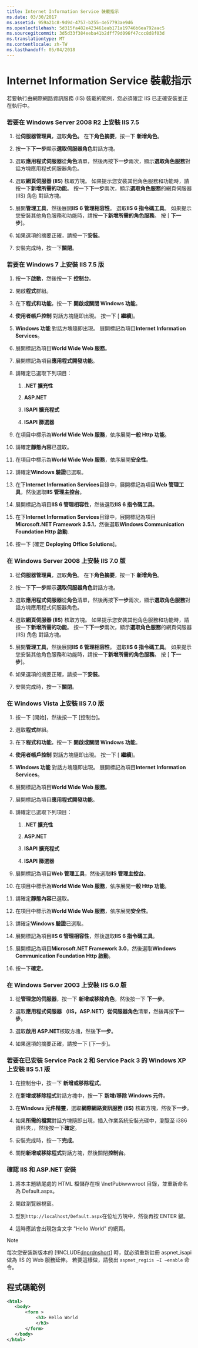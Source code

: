 ```yaml
---
title: Internet Information Service 裝載指示
ms.date: 03/30/2017
ms.assetid: 959a21c8-9d9d-4757-b255-4e57793ae9d6
ms.openlocfilehash: 5d315fa482e423461eab171a19746b6ea792aac5
ms.sourcegitcommit: 3d5d33f384eeba41b2dff79d096f47ccc8d8f03d
ms.translationtype: MT
ms.contentlocale: zh-TW
ms.lasthandoff: 05/04/2018
---
```

# <a name="internet-information-service-hosting-instructions"></a>Internet Information Service 裝載指示
若要執行由網際網路資訊服務 (IIS) 裝載的範例，您必須確定 IIS 已正確安裝並正在執行中。  
  
### <a name="to-install-iis-version-75-on-windows-server-2008-r2"></a>若要在 Windows Server 2008 R2 上安裝 IIS 7.5  
  
1.  從**伺服器管理員**，選取**角色。** 在下**角色摘要**，按一下 **新增角色**。  
  
2.  按一下**下一步**顯示**選取伺服器角色**對話方塊。  
  
3.  選取**應用程式伺服器**從**角色**清單，然後再按**下一步**兩次，顯示**選取角色服務**對話方塊應用程式伺服器角色。  
  
4.  選取**網頁伺服器 (IIS)** 核取方塊。 如果提示您安裝其他角色服務和功能時，請按一下**新增所需的功能**。 按一下**下一步**兩次，顯示**選取角色服務**的網頁伺服器 (IIS) 角色 對話方塊。  
  
5.  展開**管理工具**，然後展開**IIS 6 管理相容性**。 選取**IIS 6 指令碼工具**。 如果提示您安裝其他角色服務和功能時，請按一下**新增所需的角色服務**。 按 [ **下一步**]。  
  
6.  如果選項的摘要正確，請按一下**安裝**。  
  
7.  安裝完成時，按一下**關閉**。  
  
### <a name="to-install-iis-version-75-on-windows-7"></a>若要在 Windows 7 上安裝 IIS 7.5 版  
  
1.  按一下**啟動**，然後按一下 **控制台**。  
  
2.  開啟**程式**群組。  
  
3.  在下**程式和功能**，按一下 **開啟或關閉 Windows 功能**。  
  
4.  **使用者帳戶控制** 對話方塊隨即出現。 按一下 [ **繼續**]。  
  
5.  **Windows 功能** 對話方塊隨即出現。 展開標記為項目**Internet Information Services**。  
  
6.  展開標記為項目**World Wide Web 服務**。  
  
7.  展開標記為項目**應用程式開發功能**。  
  
8.  請確定已選取下列項目：  
  
    1.  **.NET 擴充性**  
  
    2.  **ASP.NET**  
  
    3.  **ISAPI 擴充程式**  
  
    4.  **ISAPI 篩選器**  
  
9. 在項目中標示為**World Wide Web 服務**，依序展開**一般 Http 功能**。  
  
10. 請確定**靜態內容**已選取。  
  
11. 在項目中標示為**World Wide Web 服務**，依序展開**安全性**。  
  
12. 請確定**Windows 驗證**已選取。  
  
13. 在下**Internet Information Services**目錄中，展開標記為項目**Web 管理工具**，然後選取**IIS 管理主控台**。  
  
14. 展開標記為項目**IIS 6 管理相容性**，然後選取**IIS 6 指令碼工具**。  
  
15. 在下**Internet Information Services**目錄中，展開標記為項目**Microsoft.NET Framework 3.5.1**，然後選取**Windows Communication Foundation Http 啟動**.  
  
16. 按一下 [確定 **Deploying Office Solutions**]。  
  
### <a name="to-install-iis-version-70-on-windows-server-2008"></a>在 Windows Server 2008 上安裝 IIS 7.0 版  
  
1.  從**伺服器管理員**，選取**角色**。 在下**角色摘要**，按一下 **新增角色**。  
  
2.  按一下**下一步**顯示**選取伺服器角色**對話方塊。  
  
3.  選取**應用程式伺服器**從**角色**清單，然後再按**下一步**兩次，顯示**選取角色服務**對話方塊應用程式伺服器角色。  
  
4.  選取**網頁伺服器 (IIS)** 核取方塊。 如果提示您安裝其他角色服務和功能時，請按一下**新增所需的功能**。 按一下**下一步**兩次，顯示**選取角色服務**的網頁伺服器 (IIS) 角色 對話方塊。  
  
5.  展開**管理工具**，然後展開**IIS 6 管理相容性**。 選取**IIS 6 指令碼工具**。 如果提示您安裝其他角色服務和功能時，請按一下**新增所需的角色服務**。 按 [ **下一步**]。  
  
6.  如果選項的摘要正確，請按一下**安裝**。  
  
7.  安裝完成時，按一下**關閉**。  
  
### <a name="to-install-iis-version-70-on-windows-vista"></a>在 Windows Vista 上安裝 IIS 7.0 版  
  
1.  按一下 [開始]，然後按一下 [控制台]。  
  
2.  選取**程式**群組。  
  
3.  在下**程式和功能**，按一下 **開啟或關閉 Windows 功能**。  
  
4.  **使用者帳戶控制** 對話方塊隨即出現。 按一下 [ **繼續**]。  
  
5.  **Windows 功能** 對話方塊隨即出現。 展開標記為項目**Internet Information Services**。  
  
6.  展開標記為項目**World Wide Web 服務**。  
  
7.  展開標記為項目**應用程式開發功能**。  
  
8.  請確定已選取下列項目：  
  
    1.  **.NET 擴充性**  
  
    2.  **ASP.NET**  
  
    3.  **ISAPI 擴充程式**  
  
    4.  **ISAPI 篩選器**  
  
9. 展開標記為項目**Web 管理工具**，然後選取**IIS 管理主控台**。  
  
10. 在項目中標示為**World Wide Web 服務**，依序展開**一般 Http 功能**。  
  
11. 請確定**靜態內容**已選取。  
  
12. 在項目中標示為**World Wide Web 服務**，依序展開**安全性**。  
  
13. 請確定**Windows 驗證**已選取。  
  
14. 展開標記為項目**IIS 6 管理相容性**，然後選取**IIS 6 指令碼工具**。  
  
15. 展開標記為項目**Microsoft.NET Framework 3.0**，然後選取**Windows Communication Foundation Http 啟動**。  
  
16. 按一下**確定**。  
  
### <a name="to-install-iis-version-60-on-windows-server-2003"></a>在 Windows Server 2003 上安裝 IIS 6.0 版  
  
1.  從**管理您的伺服器**，按一下 **新增或移除角色**，然後按一下 **下一步**。  
  
2.  選取**應用程式伺服器 （IIS，ASP.NET）**從**伺服器角色**清單，然後再按**下一步**。  
  
3.  選取**啟用 ASP.NET**核取方塊，然後**下一步**。  
  
4.  如果選項的摘要正確，請按一下 [下一步]。  
  
### <a name="to-install-iis-version-51-on-windows-xp-with-service-pack-2-and-service-pack-3-installed"></a>若要在已安裝 Service Pack 2 和 Service Pack 3 的 Windows XP 上安裝 IIS 5.1 版  
  
1.  在控制台中，按一下 **新增或移除程式**。  
  
2.  在**新增或移除程式**對話方塊中，按一下 **新增/移除 Windows 元件**。  
  
3.  在**Windows 元件精靈**，選取**網際網路資訊服務 (IIS)** 核取方塊，然後**下一步**。  
  
4.  如果**所需的檔案**對話方塊隨即出現，插入作業系統安裝光碟中，瀏覽至 i386 資料夾，，然後按一下**確定**。  
  
5.  安裝完成時，按一下**完成**。  
  
6.  關閉**新增或移除程式**對話方塊，然後關閉**控制台**。  
  
### <a name="to-verify-the-installation-of-iis-and-aspnet"></a>確認 IIS 和 ASP.NET 安裝  
  
1.  將本主題結尾處的 HTML 檔儲存在根 \InetPub\wwwroot 目錄，並重新命名為 Default.aspx。  
  
2.  開啟瀏覽器視窗。  
  
3.  型別`http://localhost/Default.aspx`在位址方塊中，然後再按 ENTER 鍵。  
  
4.  這時應該會出現包含文字 "Hello World" 的網頁。  
  
> [!NOTE]
>  每次您安裝新版本的 [!INCLUDE[dnprdnshort](../../../../includes/dnprdnshort-md.md)] 時，就必須重新註冊 aspnet_isapi 做為 IIS 的 Web 服務延伸。 若要這樣做，請發出 `aspnet_regiis –I –enable` 命令。  
  
## <a name="sample-code"></a>程式碼範例  
  
```xml  
<html>  
   <body>  
       <form >  
           <h3> Hello World  
           </h3>  
       </form>  
   </body>  
</html>  
```
